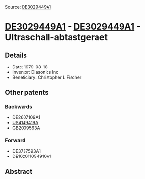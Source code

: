 Source: [DE3029449A1](https://patents.google.com/patent/DE3029449A1)

# [DE3029449A1](DE3029449A1.md) - [DE3029449A1](DE3029449A1.md) - Ultraschall-abtastgeraet

## Details

* Date: 1979-08-16
* Inventor: Diasonics Inc
* Beneficiary: Christopher L Fischer

## Other patents

### Backwards
 * DE2607109A1
 * [US4149419A](US4149419A.md)
 * GB2009563A
### Forward
 * DE3737593A1
 * DE102011054910A1
## Abstract


